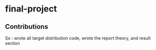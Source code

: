 # final-project


## Contributions
So : wrote all target distribution code, wrote the report theory, and result section
